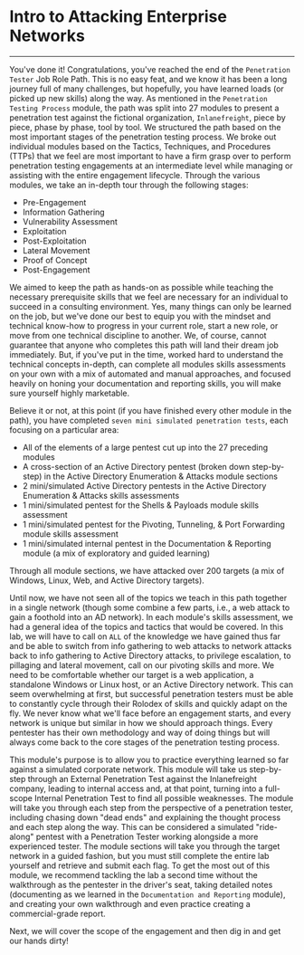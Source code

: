 # Intro to Attacking Enterprise Networks

---

You've done it! Congratulations, you've reached the end of the `Penetration Tester` Job Role Path. This is no easy feat, and we know it has been a long journey full of many challenges, but hopefully, you have learned loads (or picked up new skills) along the way. As mentioned in the `Penetration Testing Process` module, the path was split into 27 modules to present a penetration test against the fictional organization, `Inlanefreight`, piece by piece, phase by phase, tool by tool. We structured the path based on the most important stages of the penetration testing process. We broke out individual modules based on the Tactics, Techniques, and Procedures (TTPs) that we feel are most important to have a firm grasp over to perform penetration testing engagements at an intermediate level while managing or assisting with the entire engagement lifecycle. Through the various modules, we take an in-depth tour through the following stages:

- Pre-Engagement
- Information Gathering
- Vulnerability Assessment
- Exploitation
- Post-Exploitation
- Lateral Movement
- Proof of Concept
- Post-Engagement

We aimed to keep the path as hands-on as possible while teaching the necessary prerequisite skills that we feel are necessary for an individual to succeed in a consulting environment. Yes, many things can only be learned on the job, but we've done our best to equip you with the mindset and technical know-how to progress in your current role, start a new role, or move from one technical discipline to another. We, of course, cannot guarantee that anyone who completes this path will land their dream job immediately. But, if you've put in the time, worked hard to understand the technical concepts in-depth, can complete all modules skills assessments on your own with a mix of automated and manual approaches, and focused heavily on honing your documentation and reporting skills, you will make sure yourself highly marketable.

Believe it or not, at this point (if you have finished every other module in the path), you have completed `seven mini simulated penetration tests`, each focusing on a particular area:

- All of the elements of a large pentest cut up into the 27 preceding modules
- A cross-section of an Active Directory pentest (broken down step-by-step) in the Active Directory Enumeration & Attacks module sections
- 2 mini/simulated Active Directory pentests in the Active Directory Enumeration & Attacks skills assessments
- 1 mini/simulated pentest for the Shells & Payloads module skills assessment
- 1 mini/simulated pentest for the Pivoting, Tunneling, & Port Forwarding module skills assessment
- 1 mini/simulated internal pentest in the Documentation & Reporting module (a mix of exploratory and guided learning)

Through all module sections, we have attacked over 200 targets (a mix of Windows, Linux, Web, and Active Directory targets).

Until now, we have not seen all of the topics we teach in this path together in a single network (though some combine a few parts, i.e., a web attack to gain a foothold into an AD network). In each module's skills assessment, we had a general idea of the topics and tactics that would be covered. In this lab, we will have to call on `ALL` of the knowledge we have gained thus far and be able to switch from info gathering to web attacks to network attacks back to info gathering to Active Directory attacks, to privilege escalation, to pillaging and lateral movement, call on our pivoting skills and more. We need to be comfortable whether our target is a web application, a standalone Windows or Linux host, or an Active Directory network. This can seem overwhelming at first, but successful penetration testers must be able to constantly cycle through their Rolodex of skills and quickly adapt on the fly. We never know what we'll face before an engagement starts, and every network is unique but similar in how we should approach things. Every pentester has their own methodology and way of doing things but will always come back to the core stages of the penetration testing process.

This module's purpose is to allow you to practice everything learned so far against a simulated corporate network. This module will take us step-by-step through an External Penetration Test against the Inlanefreight company, leading to internal access and, at that point, turning into a full-scope Internal Penetration Test to find all possible weaknesses. The module will take you through each step from the perspective of a penetration tester, including chasing down "dead ends" and explaining the thought process and each step along the way. This can be considered a simulated "ride-along" pentest with a Penetration Tester working alongside a more experienced tester. The module sections will take you through the target network in a guided fashion, but you must still complete the entire lab yourself and retrieve and submit each flag. To get the most out of this module, we recommend tackling the lab a second time without the walkthrough as the pentester in the driver's seat, taking detailed notes (documenting as we learned in the `Documentation and Reporting` module), and creating your own walkthrough and even practice creating a commercial-grade report.

Next, we will cover the scope of the engagement and then dig in and get our hands dirty!